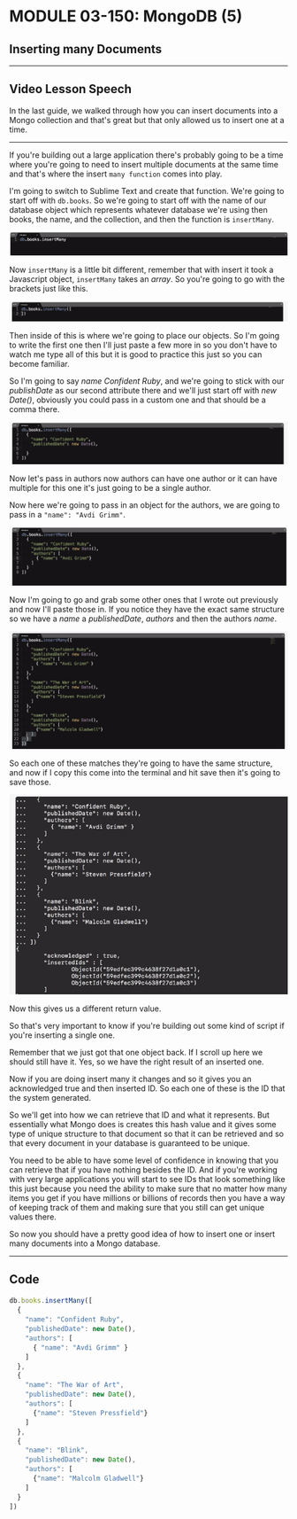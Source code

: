# MODULE 03-150: MongoDB (5)

## Inserting many Documents

---

## Video Lesson Speech

In the last guide, we walked through how you can insert documents into a Mongo collection and that's great but that only allowed us to insert one at a time.

****

If you're building out a large application there's probably going to be a time where you're going to need to insert multiple documents at the same time and that's where the insert `many function` comes into play.     

I'm going to switch to Sublime Text and create that function. We're going to start off with `db.books`. So we're going to start off with the name of our database object which represents whatever database we're using then books, the name, and the collection, and then the function is `insertMany`.  

![large](./03-150_IMG1.png)

Now `insertMany` is a little bit different, remember that with insert it took a Javascript object, `insertMany` takes an *array*. So you're going to go with the brackets just like this.  

![large](./03-150_IMG2.png)

Then inside of this is where we're going to place our objects. So I'm going to write the first one then I'll just paste a few more in so you don't have to watch me type all of this but it is good to practice this just so you can become familiar.   

So I'm going to say *name* *Confident Ruby*, and we're going to stick with our *publishDate* as our second attribute there and we'll just start off with *new Date()*, obviously you could pass in a custom one and that should be a comma there.   

![large](./03-150_IMG3.png)

Now let's pass in authors now authors can have one author or it can have multiple for this one it's just going to be a single author.   

Now here we're going to pass in an object for the authors, we are going to pass in a `"name": "Avdi Grimm"`.   

![large](./03-150_IMG4.png)

Now I'm going to go and grab some other ones that I wrote out previously and now I'll paste those in. If you notice they have the exact same structure so we have a *name* a *publishedDate*, *authors* and then the authors *name*.   

![large](./03-150_IMG5.png)

So each one of these matches they're going to have the same structure, and now if I copy this come into the terminal and hit save then it's going to save those. 

![large](./03-150_IMG6.png)

Now this gives us a different return value.   

So that's very important to know if you're building out some kind of script if you're inserting a single one.   

Remember that we just got that one object back. If I scroll up here we should still have it. Yes, so we have the right result of an inserted one.  

 Now if you are doing insert many it changes and so it gives you an acknowledged true and then inserted ID. So each one of these is the ID that the system generated.   

So we'll get into how we can retrieve that ID and what it represents. But essentially what Mongo does is creates this hash value and it gives some type of unique structure to that document so that it can be retrieved and so that every document in your database is guaranteed to be unique.  

 You need to be able to have some level of confidence in knowing that you can retrieve that if you have nothing besides the ID. And if you're working with very large applications you will start to see IDs that look something like this just because you need the ability to make sure that no matter how many items you get if you have millions or billions of records then you have a way of keeping track of them and making sure that you still can get unique values there.   

So now you should have a pretty good idea of how to insert one or insert many documents into a Mongo database. 

****

## Code

```js
db.books.insertMany([
  {
    "name": "Confident Ruby",
    "publishedDate": new Date(),
    "authors": [
      { "name": "Avdi Grimm" }
    ]
  },
  {
    "name": "The War of Art",
    "publishedDate": new Date(),
    "authors": [
      {"name": "Steven Pressfield"}
    ]
  },
  {
    "name": "Blink",
    "publishedDate": new Date(),
    "authors": [
      {"name": "Malcolm Gladwell"}
    ]
  }
])
```
